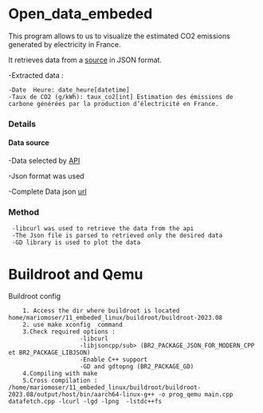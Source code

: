 # Open_data_embeded


This program allows to us to visualize the estimated CO2 emissions generated by electricity in France.

It retrieves data from a [source](https://www.data.gouv.fr/fr/datasets/donnees-eco2mix-nationales-temps-reel-1/#/resources) in JSON format.

 -Extracted data :
 
    -Date  Heure: date_heure[datetime]
    -Taux de CO2 (g/kWh): taux_co2[int] Estimation des émissions de carbone générées par la production d’électricité en France.

### Details
#### Data source
   -Data selected by [API](https://odre.opendatasoft.com/explore/dataset/eco2mix-national-tr/api/?disjunctive.nature)
   
   -Json format was used
   
   -Complete Data json [url](https://www.data.gouv.fr/fr/datasets/r/f0eb039b-0859-4df7-933b-58361c112919)
### Method
     -libcurl was used to retrieve the data from the api
     -The Json file is parsed to retrieved only the desired data
     -GD library is used to plot the data


# Buildroot and Qemu

   Buildroot config
        
        1. Access the dir where buildroot is located home/mariomoser/11_embeded_linux/buildroot/buildroot-2023.08
        2. use make xconfig  command
        3.Check required options :
                        -libcurl 
                        -libjsoncpp/sub> (BR2_PACKAGE_JSON_FOR_MODERN_CPP et BR2_PACKAGE_LIBJSON)
                        -Enable C++ support 
                        -GD and gdtopng (BR2_PACKAGE_GD)
        4.Compiling with make
        5.Cross compilation : /home/mariomoser/11_embeded_linux/buildroot/buildroot-2023.08/output/host/bin/aarch64-linux-g++ -o prog_qemu main.cpp datafetch.cpp -lcurl -lgd -lpng  -lstdc++fs
